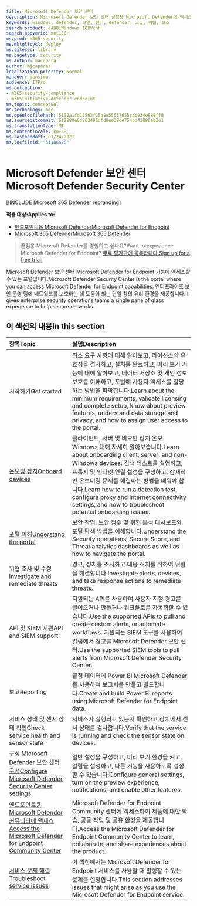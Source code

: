 ```yaml
---
title: Microsoft Defender 보안 센터
description: Microsoft Defender 보안 센터 끝점용 Microsoft Defender에 액세스할 수 있는 포털입니다.
keywords: windows, defender, 보안, 센터, defender, 고급, 위협, 보호
search.product: eADQiWindows 10XVcnh
search.appverid: met150
ms.prod: m365-security
ms.mktglfcycl: deploy
ms.sitesec: library
ms.pagetype: security
ms.author: macapara
author: mjcaparas
localization_priority: Normal
manager: dansimp
audience: ITPro
ms.collection:
- m365-security-compliance
- m365initiative-defender-endpoint
ms.topic: conceptual
ms.technology: mde
ms.openlocfilehash: 5152a1fa13562f25a8e55617655cab934e886ff0
ms.sourcegitcommit: 6f2288e0c863496dfd0ee38de754bd43096ab3e1
ms.translationtype: MT
ms.contentlocale: ko-KR
ms.lasthandoff: 03/24/2021
ms.locfileid: "51186620"
---
```

# <a name="microsoft-defender-security-center"></a><span data-ttu-id="1a5df-104">Microsoft Defender 보안 센터</span><span class="sxs-lookup"><span data-stu-id="1a5df-104">Microsoft Defender Security Center</span></span>

[!INCLUDE [Microsoft 365 Defender rebranding](../../includes/microsoft-defender.md)]

<span data-ttu-id="1a5df-105">**적용 대상:**</span><span class="sxs-lookup"><span data-stu-id="1a5df-105">**Applies to:**</span></span>
- [<span data-ttu-id="1a5df-106">엔드포인트용 Microsoft Defender</span><span class="sxs-lookup"><span data-stu-id="1a5df-106">Microsoft Defender for Endpoint</span></span>](https://go.microsoft.com/fwlink/p/?linkid=2154037)
- [<span data-ttu-id="1a5df-107">Microsoft 365 Defender</span><span class="sxs-lookup"><span data-stu-id="1a5df-107">Microsoft 365 Defender</span></span>](https://go.microsoft.com/fwlink/?linkid=2118804)

> <span data-ttu-id="1a5df-108">끝점용 Microsoft Defender를 경험하고 싶나요?</span><span class="sxs-lookup"><span data-stu-id="1a5df-108">Want to experience Microsoft Defender for Endpoint?</span></span> [<span data-ttu-id="1a5df-109">무료 평가판에 등록합니다.</span><span class="sxs-lookup"><span data-stu-id="1a5df-109">Sign up for a free trial.</span></span>](https://www.microsoft.com/microsoft-365/windows/microsoft-defender-atp?ocid=docs-wdatp-exposedapis-abovefoldlink)

<span data-ttu-id="1a5df-110">Microsoft Defender 보안 센터 Microsoft Defender for Endpoint 기능에 액세스할 수 있는 포털입니다.</span><span class="sxs-lookup"><span data-stu-id="1a5df-110">Microsoft Defender Security Center is the portal where you can access Microsoft Defender for Endpoint capabilities.</span></span> <span data-ttu-id="1a5df-111">엔터프라이즈 보안 운영 팀에 네트워크를 보호하는 데 도움이 되는 단일 창의 유리 환경을 제공합니다.</span><span class="sxs-lookup"><span data-stu-id="1a5df-111">It gives enterprise security operations teams a single pane of glass experience to help secure networks.</span></span>

## <a name="in-this-section"></a><span data-ttu-id="1a5df-112">이 섹션의 내용</span><span class="sxs-lookup"><span data-stu-id="1a5df-112">In this section</span></span>

<span data-ttu-id="1a5df-113">항목</span><span class="sxs-lookup"><span data-stu-id="1a5df-113">Topic</span></span> | <span data-ttu-id="1a5df-114">설명</span><span class="sxs-lookup"><span data-stu-id="1a5df-114">Description</span></span>
:---|:---
<span data-ttu-id="1a5df-115">시작하기</span><span class="sxs-lookup"><span data-stu-id="1a5df-115">Get started</span></span>  |  <span data-ttu-id="1a5df-116">최소 요구 사항에 대해 알아보고, 라이선스의 유효성을 검사하고, 설치를 완료하고, 미리 보기 기능에 대해 알아보고, 데이터 저장소 및 개인 정보 보호를 이해하고, 포털에 사용자 액세스를 할당하는 방법을 파악합니다.</span><span class="sxs-lookup"><span data-stu-id="1a5df-116">Learn about the minimum requirements, validate licensing and complete setup, know about preview features, understand data storage and privacy, and how to assign user access to the portal.</span></span>
[<span data-ttu-id="1a5df-117">온보딩 장치</span><span class="sxs-lookup"><span data-stu-id="1a5df-117">Onboard devices</span></span>](onboard-configure.md) | <span data-ttu-id="1a5df-118">클라이언트, 서버 및 비보안 장치 온보 Windows 대해 자세히 알아보습니다.</span><span class="sxs-lookup"><span data-stu-id="1a5df-118">Learn about onboarding client, server, and non-Windows devices.</span></span> <span data-ttu-id="1a5df-119">검색 테스트를 실행하고, 프록시 및 인터넷 연결 설정을 구성하고, 잠재적인 온보더링 문제를 해결하는 방법을 배워야 합니다.</span><span class="sxs-lookup"><span data-stu-id="1a5df-119">Learn how to run a detection test, configure proxy and Internet connectivity settings, and how to troubleshoot potential onboarding issues.</span></span>
[<span data-ttu-id="1a5df-120">포털 이해</span><span class="sxs-lookup"><span data-stu-id="1a5df-120">Understand the portal</span></span>](use.md) | <span data-ttu-id="1a5df-121">보안 작업, 보안 점수 및 위협 분석 대시보드와 포털 탐색 방법을 이해합니다.</span><span class="sxs-lookup"><span data-stu-id="1a5df-121">Understand the Security operations, Secure Score, and Threat analytics dashboards as well as how to navigate the portal.</span></span>
<span data-ttu-id="1a5df-122">위협 조사 및 수정</span><span class="sxs-lookup"><span data-stu-id="1a5df-122">Investigate and remediate threats</span></span> | <span data-ttu-id="1a5df-123">경고, 장치를 조사하고 대응 조치를 취하여 위협을 해결합니다.</span><span class="sxs-lookup"><span data-stu-id="1a5df-123">Investigate alerts, devices, and take response actions to remediate threats.</span></span>
<span data-ttu-id="1a5df-124">API 및 SIEM 지원</span><span class="sxs-lookup"><span data-stu-id="1a5df-124">API and SIEM support</span></span> | <span data-ttu-id="1a5df-125">지원되는 API를 사용하여 사용자 지정 경고를 끌어오거나 만들거나 워크플로를 자동화할 수 있습니다.</span><span class="sxs-lookup"><span data-stu-id="1a5df-125">Use the supported APIs to pull and create custom alerts, or automate workflows.</span></span> <span data-ttu-id="1a5df-126">지원되는 SIEM 도구를 사용하여 알림에서 경고를 Microsoft Defender 보안 센터.</span><span class="sxs-lookup"><span data-stu-id="1a5df-126">Use the supported SIEM tools to pull alerts from Microsoft Defender Security Center.</span></span>
<span data-ttu-id="1a5df-127">보고</span><span class="sxs-lookup"><span data-stu-id="1a5df-127">Reporting</span></span> | <span data-ttu-id="1a5df-128">끝점 데이터에 Power BI Microsoft Defender를 사용하여 보고서를 만들고 빌드합니다.</span><span class="sxs-lookup"><span data-stu-id="1a5df-128">Create and build Power BI reports using Microsoft Defender for Endpoint data.</span></span>
<span data-ttu-id="1a5df-129">서비스 상태 및 센서 상태 확인</span><span class="sxs-lookup"><span data-stu-id="1a5df-129">Check service health and sensor state</span></span> | <span data-ttu-id="1a5df-130">서비스가 실행되고 있는지 확인하고 장치에서 센서 상태를 검사합니다.</span><span class="sxs-lookup"><span data-stu-id="1a5df-130">Verify that the service is running and check the sensor state on devices.</span></span>
[<span data-ttu-id="1a5df-131">구성 Microsoft Defender 보안 센터 구성</span><span class="sxs-lookup"><span data-stu-id="1a5df-131">Configure Microsoft Defender Security Center settings</span></span>](preferences-setup.md) | <span data-ttu-id="1a5df-132">일반 설정을 구성하고, 미리 보기 환경을 켜고, 알림을 설정하고, 다른 기능을 사용하도록 설정할 수 있습니다.</span><span class="sxs-lookup"><span data-stu-id="1a5df-132">Configure general settings, turn on the preview experience, notifications, and enable other features.</span></span>
<span data-ttu-id="1a5df-133">[엔드포인트용 Microsoft Defender 커뮤니티에 액세스](community.md) </span><span class="sxs-lookup"><span data-stu-id="1a5df-133">[Access the Microsoft Defender for Endpoint Community Center](community.md)</span></span> | <span data-ttu-id="1a5df-134">Microsoft Defender for Endpoint Community 센터에 액세스하여 제품에 대한 학습, 공동 작업 및 공유 환경을 제공합니다.</span><span class="sxs-lookup"><span data-stu-id="1a5df-134">Access the Microsoft Defender for Endpoint Community Center to learn, collaborate, and share experiences about the product.</span></span>
[<span data-ttu-id="1a5df-135">서비스 문제 해결</span><span class="sxs-lookup"><span data-stu-id="1a5df-135">Troubleshoot service issues</span></span>](troubleshoot-mdatp.md) | <span data-ttu-id="1a5df-136">이 섹션에서는 Microsoft Defender for Endpoint 서비스를 사용할 때 발생할 수 있는 문제를 설명합니다.</span><span class="sxs-lookup"><span data-stu-id="1a5df-136">This section addresses issues that might arise as you use the Microsoft Defender for Endpoint service.</span></span>